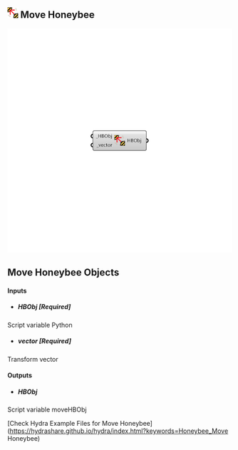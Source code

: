 ## ![](../../images/icons/Move_Honeybee.png) Move Honeybee

![](../../images/components/Move_Honeybee.png)

Move Honeybee Objects
 -
 

#### Inputs
* ##### HBObj [Required]
Script variable Python
* ##### vector [Required]
Transform vector

#### Outputs
* ##### HBObj
Script variable moveHBObj


[Check Hydra Example Files for Move Honeybee](https://hydrashare.github.io/hydra/index.html?keywords=Honeybee_Move Honeybee)